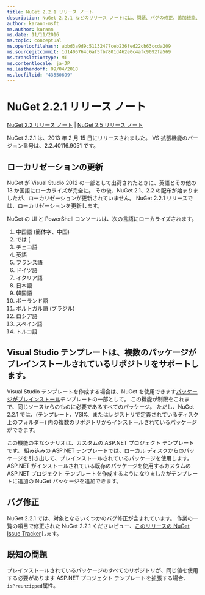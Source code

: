 ```yaml
---
title: NuGet 2.2.1 リリース ノート
description: NuGet 2.2.1 などのリリース ノートには、問題、バグの修正、追加機能、および Dcr が知られています。
author: karann-msft
ms.author: karann
ms.date: 11/11/2016
ms.topic: conceptual
ms.openlocfilehash: abbd3a9d9c51132477ceb236fed22cb63ccda209
ms.sourcegitcommit: 1d1406764c6af5fb7801d462e0c4afc9092fa569
ms.translationtype: MT
ms.contentlocale: ja-JP
ms.lasthandoff: 09/04/2018
ms.locfileid: "43550699"
---
```

# <a name="nuget-221-release-notes"></a>NuGet 2.2.1 リリース ノート

[NuGet 2.2 リリース ノート](../release-notes/nuget-2.2.md) | [NuGet 2.5 リリース ノート](../release-notes/nuget-2.5.md)

NuGet 2.2.1 は、2013 年 2 月 15 日にリリースされました。  VS 拡張機能のバージョン番号は、2.2.40116.9051 です。

## <a name="localization-refresh"></a>ローカリゼーションの更新
NuGet が Visual Studio 2012 の一部として出荷されたときに、英語とその他の 13 か国語にローカライズが完全に。  その後、NuGet 2.1、2.2 の配布が始まりましたが、ローカリゼーションが更新されていません。  NuGet 2.2.1 リリースでは、ローカリゼーションを更新します。

NuGet の UI と PowerShell コンソールは、次の言語にローカライズされます。

1. 中国語 (簡体字、中国)
1. では [
1. チェコ語
1. 英語
1. フランス語
1. ドイツ語
1. イタリア語
1. 日本語
1. 韓国語
1. ポーランド語
1. ポルトガル語 (ブラジル)
1. ロシア語
1. スペイン語
1. トルコ語

## <a name="visual-studio-templates-support-multiple-preinstalled-package-repositories"></a>Visual Studio テンプレートは、複数のパッケージがプレインストールされているリポジトリをサポートします。
Visual Studio テンプレートを作成する場合は、NuGet を使用できます[パッケージがプレインストール](../visual-studio-extensibility/visual-studio-templates.md)テンプレートの一部として。  この機能が制限をこれまで、同じソースからのものに必要であるすべてのパッケージ。  ただし、NuGet 2.2.1 では、(テンプレート、VSIX、またはレジストリで定義されているディスク上のフォルダー) 内の複数のリポジトリからインストールされているパッケージができます。

この機能の主なシナリオは、カスタムの ASP.NET プロジェクト テンプレートです。  組み込みの ASP.NET テンプレートでは、ローカル ディスクからのパッケージを引き出して、プレインストールされているパッケージを使用します。  ASP.NET がインストールされている既存のパッケージを使用するカスタムの ASP.NET プロジェクト テンプレートを作成するようになりましたがテンプレートに追加の NuGet パッケージを追加できます。

## <a name="bug-fixes"></a>バグ修正
NuGet 2.2.1 では、対象となるいくつかのバグ修正が含まれています。 作業の一覧の項目で修正された NuGet 2.2.1 くださいビュー、[このリリースの NuGet Issue Tracker](http://nuget.codeplex.com/workitem/list/advanced?keyword=&status=Closed&type=All&priority=All&release=NuGet%202.2.1&assignedTo=All&component=All&sortField=LastUpdatedDate&sortDirection=Descending&page=0)します。


## <a name="known-issues"></a>既知の問題

プレインストールされているパッケージのすべてのリポジトリが、同じ値を使用する必要があります ASP.NET プロジェクト テンプレートを拡張する場合、`isPreunzipped`属性。
